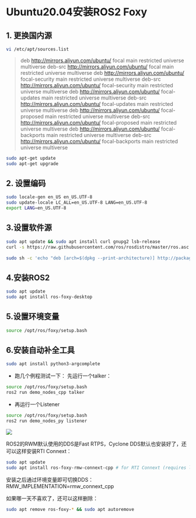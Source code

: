 # Ubuntu20.04安装ROS2 Foxy
## 1. 更换国内源
```bash
vi /etc/apt/sources.list
```
>deb http://mirrors.aliyun.com/ubuntu/ focal main restricted universe multiverse
>deb-src http://mirrors.aliyun.com/ubuntu/ focal main restricted universe multiverse
>deb http://mirrors.aliyun.com/ubuntu/ focal-security main restricted universe multiverse
>deb-src http://mirrors.aliyun.com/ubuntu/ focal-security main restricted universe multiverse
>deb http://mirrors.aliyun.com/ubuntu/ focal-updates main restricted universe multiverse
>deb-src http://mirrors.aliyun.com/ubuntu/ focal-updates main restricted universe multiverse
>deb http://mirrors.aliyun.com/ubuntu/ focal-proposed main restricted universe multiverse
>deb-src http://mirrors.aliyun.com/ubuntu/ focal-proposed main restricted universe multiverse
>deb http://mirrors.aliyun.com/ubuntu/ focal-backports main restricted universe multiverse
>deb-src http://mirrors.aliyun.com/ubuntu/ focal-backports main restricted universe multiverse

```bash
sudo apt-get update
sudo apt-get upgrade
```
## 2. 设置编码
```bash
sudo locale-gen en_US en_US.UTF-8
sudo update-locale LC_ALL=en_US.UTF-8 LANG=en_US.UTF-8
export LANG=en_US.UTF-8
```
## 3.设置软件源
```bash
sudo apt update && sudo apt install curl gnupg2 lsb-release
curl -s https://raw.githubusercontent.com/ros/rosdistro/master/ros.asc | sudo apt-key add -
 
sudo sh -c 'echo "deb [arch=$(dpkg --print-architecture)] http://packages.ros.org/ros2/ubuntu $(lsb_release -cs) main" > /etc/apt/sources.list.d/ros2-latest.list'
```
## 4.安装ROS2
```bash
sudo apt update
sudo apt install ros-foxy-desktop
```
## 5.设置环境变量
```bash
source /opt/ros/foxy/setup.bash
```
## 6.安装自动补全工具
```bash
sudo apt install python3-argcomplete
```
+ 跑几个例程测试一下：   先运行一个talker：
```bash
source /opt/ros/foxy/setup.bash
ros2 run demo_nodes_cpp talker
```
+ 再运行一个Listener
```bash
source /opt/ros/foxy/setup.bash
ros2 run demo_nodes_py listener
```
![](https://www.guyuehome.com/Uploads/wp/2020/08/621d2d003bc8070108-03-11-28-00.png)

ROS2的RWM默认使用的DDS是Fast RTPS，Cyclone DDS默认也安装好了，还可以这样安装RTI Connext：
```bash
sudo apt update
sudo apt install ros-foxy-rmw-connext-cpp # for RTI Connext (requires license agreement)
```
安装之后通过环境变量即可切换DDS：
RMW_IMPLEMENTATION=rmw_connext_cpp
 
如果哪一天不喜欢了，还可以这样删除：
```bash
sudo apt remove ros-foxy-* && sudo apt autoremove
```